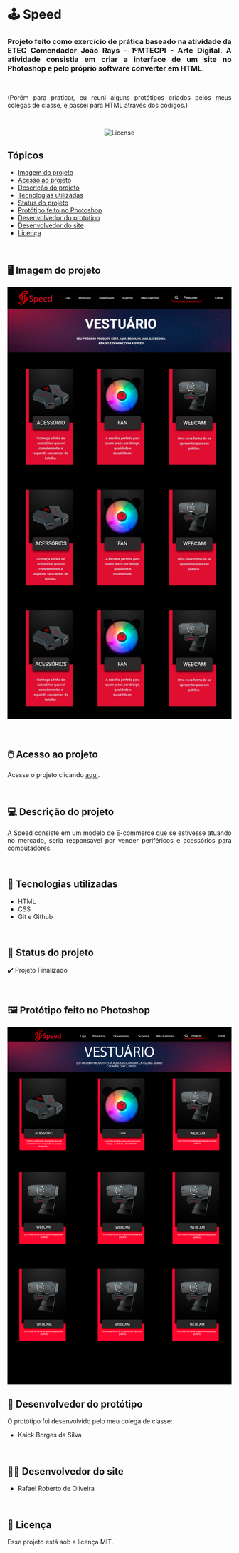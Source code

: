 # 🕹️ Speed

<h3 align="justify">Projeto feito como exercício de prática baseado na atividade da ETEC Comendador João Rays - 1ºMTECPI - Arte Digital. A atividade consistia em criar a interface de um site no Photoshop e pelo próprio software converter em HTML.</h3>

<br>

<p align="justify">(Porém para praticar, eu reuni alguns protótipos criados pelos meus colegas de classe, e passei para HTML através dos códigos.)</p>
 
<br>

<p align="center">
  <img alt="License" src="https://img.shields.io/static/v1?label=license&message=MIT&color=49AA26&labelColor=000000">
</p>

## Tópicos

- [Imagem do projeto](#img)
- [Acesso ao projeto](#acesso)
- [Descrição do projeto](#desc)
- [Tecnologias utilizadas](#tec)
- [Status do projeto](#status)
- [Protótipo feito no Photoshop](#proto)
- [Desenvolvedor do protótipo](#dev-proto)
- [Desenvolvedor do site](#dev-site)
- [Licença](#license)

<br>

<h2 id="img">🖥️ Imagem do projeto</h2>

<p align="center">
    <img src=".github/preview.jpg" alt="Foto do projeto Speed">
</p>

<br>

<h2 id="acesso">🖱️ Acesso ao projeto</h2>

Acesse o projeto clicando [aqui](https://fel1324.github.io/Speed/).

<br>

<h2 id="desc">💻 Descrição do projeto</h2>

<p align="justify">A Speed consiste em um modelo de E-commerce que se estivesse atuando no mercado, seria responsável por vender periféricos e acessórios para computadores.</p>

<br>

<h2 id="tec">👾 Tecnologias utilizadas</h2>

* HTML
* CSS
* Git e Github

<br>

<h2 id="status">🚧 Status do projeto</h2>

✔️ Projeto Finalizado

<br>

<h2 id="proto">🖼️ Protótipo feito no Photoshop</h2>

<p align="center">
    <img src="Speed-Interface.png" alt="Protótipo da Speed feito no Photoshop">
</p>

<h2 id="dev-proto">👷 Desenvolvedor do protótipo</h2>

O protótipo foi desenvolvido pelo meu colega de classe: 

* Kaick Borges da Silva

<br>

<h2 id="dev-site">👨‍💻 Desenvolvedor do site</h2>

* Rafael Roberto de Oliveira

<br>

<h2 id="license">📝 Licença</h2>

Esse projeto está sob a licença MIT.
